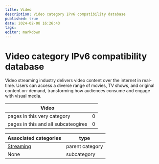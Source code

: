 ```yaml
---
title: Video
description: Video category IPv6 compatibility database
published: true
date: 2024-02-08 16:26:43 
tags:
editor: markdown
---
```


# Video category IPv6 compatibility database


Video streaming industry delivers video content over the internet in real-time. Users can access a diverse range of movies, TV shows, and original content on-demand, transforming how audiences consume and engage with visual media.


| Video   |   |
| - | - |
| pages in this very category | 0 |
| pages in this and all subcateogires | 0 |

| Associated categories | type |
| - | - |
| [Streaming](../Streaming) | parent category |
| None | subcategory |